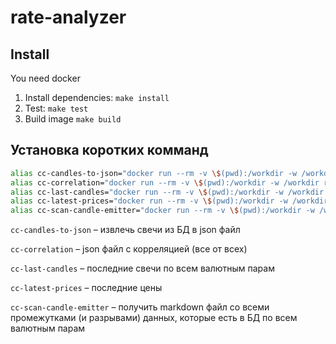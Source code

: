 # rate-analyzer

## Install

You need docker

1. Install dependencies: `make install`
2. Test: `make test`
3. Build image `make build`

## Установка коротких комманд

```bash
alias cc-candles-to-json="docker run --rm -v \$(pwd):/workdir -w /workdir registry.gitlab.com/coincorp/rate-analyzer:latest /app/bin/candles-to-json.php"
alias cc-correlation="docker run --rm -v \$(pwd):/workdir -w /workdir registry.gitlab.com/coincorp/rate-analyzer:latest /app/bin/correlation.php"
alias cc-last-candles="docker run --rm -v \$(pwd):/workdir -w /workdir registry.gitlab.com/coincorp/rate-analyzer:latest /app/bin/last-candles.php"
alias cc-latest-prices="docker run --rm -v \$(pwd):/workdir -w /workdir registry.gitlab.com/coincorp/rate-analyzer:latest /app/bin/print-latest-prices.php"
alias cc-scan-candle-emitter="docker run --rm -v \$(pwd):/workdir -w /workdir registry.gitlab.com/coincorp/rate-analyzer:latest /app/bin/scan-candle-emitter.php"
```

`cc-candles-to-json` – извлечь свечи из БД в json файл

`cc-correlation` – json файл с корреляцией (все от всех)

`cc-last-candles` – последние свечи по всем валютным парам

`cc-latest-prices` – последние цены

`cc-scan-candle-emitter` – получить markdown файл со всеми промежутками (и разрывами) данных, которые есть в БД по всем валютным парам